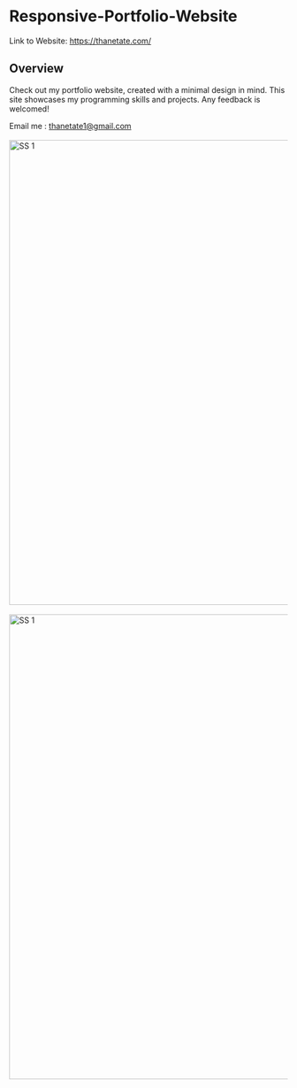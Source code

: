 # Responsive-Portfolio-Website


Link to Website: https://thanetate.com/

## Overview

Check out my portfolio website, created with a minimal design in mind. This site showcases my programming skills and projects. Any feedback is welcomed!

Email me : thanetate1@gmail.com
<br />
<br />
<img width="841" alt="SS 1" src="https://github.com/user-attachments/assets/31680c0d-316d-4332-ac97-184cfcee6b6d">
<br />
<br />
<img width="841" alt="SS 1" src="https://github.com/user-attachments/assets/1e5c1180-92e5-433f-8724-2b121a326c66">
